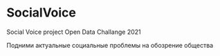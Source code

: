# SocialVoice
Social Voice project Open Data Challange 2021


Подними актуальные социальные проблемы на обозрение общества
